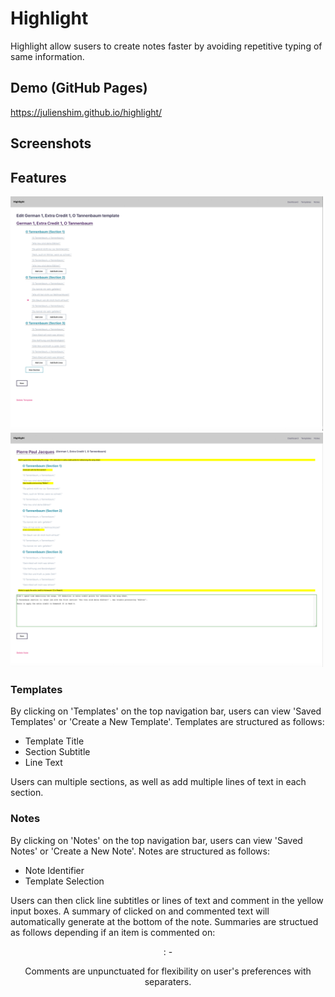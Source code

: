 # Highlight

Highlight allow susers to create notes faster by avoiding repetitive typing of same information.

## Demo (GitHub Pages)

https://julienshim.github.io/highlight/

## Screenshots

## Features

<img src="https://github.com/julienshim/highlight/blob/master/public/create-a-template.png" width="500px">
<img src="https://github.com/julienshim/highlight/blob/master/public/create-a-note.png" width="500px">

### Templates

By clicking on 'Templates' on the top navigation bar, users can view 'Saved Templates' or 'Create a New Template'. Templates are structured as follows:

- Template Title
- Section Subtitle
- Line Text

Users can multiple sections, as well as add multiple lines of text in each section.

### Notes

By clicking on 'Notes' on the top navigation bar, users can view 'Saved Notes' or 'Create a New Note'. Notes are structured as follows:

- Note Identifier
- Template Selection

Users can then click line subtitles or lines of text and comment in the yellow input boxes. A summary of clicked on and commented text will automatically generate at the bottom of the note. Summaries are structued as follows depending if an item is commented on:

<Header>
<Subtitle>: <Subtitle Comment> <Line Text> - <Line Text Comment>
<Footer>

Comments are unpunctuated for flexibility on user's preferences with separaters.
